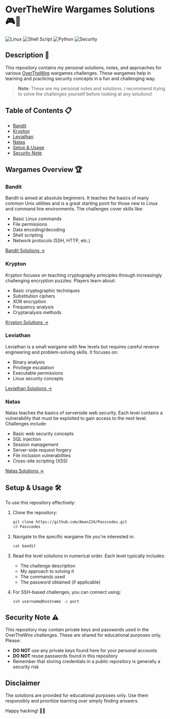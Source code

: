 # OverTheWire Wargames Solutions 🎮🔐

![Linux](https://img.shields.io/badge/Linux-FCC624?style=for-the-badge&logo=linux&logoColor=black)
![Shell Script](https://img.shields.io/badge/Shell_Script-121011?style=for-the-badge&logo=gnu-bash&logoColor=white)
![Python](https://img.shields.io/badge/Python-3776AB?style=for-the-badge&logo=python&logoColor=white)
![Security](https://img.shields.io/badge/Security-FF0000?style=for-the-badge&logo=hackaday&logoColor=white)

## Description 📝

This repository contains my personal solutions, notes, and approaches for various [OverTheWire](https://overthewire.org/wargames/) wargames challenges. These wargames help in learning and practicing security concepts in a fun and challenging way.

> **Note**: These are my personal notes and solutions. I recommend trying to solve the challenges yourself before looking at any solutions!

## Table of Contents 📋

- [Bandit](#bandit)
- [Krypton](#krypton)
- [Leviathan](#leviathan)
- [Natas](#natas)
- [Setup & Usage](#setup--usage)
- [Security Note](#security-note)

## Wargames Overview 🏆

### Bandit

Bandit is aimed at absolute beginners. It teaches the basics of many common Unix utilities and is a great starting point for those new to Linux and command line environments. The challenges cover skills like:

- Basic Linux commands
- File permissions
- Data encoding/decoding
- Shell scripting
- Network protocols (SSH, HTTP, etc.)

[Bandit Solutions →](./bandits.txt)

### Krypton

Krypton focuses on teaching cryptography principles through increasingly challenging encryption puzzles. Players learn about:

- Basic cryptographic techniques
- Substitution ciphers
- XOR encryption
- Frequency analysis
- Cryptanalysis methods

[Krypton Solutions →](./krypton.txt)

### Leviathan

Leviathan is a small wargame with few levels but requires careful reverse engineering and problem-solving skills. It focuses on:

- Binary analysis
- Privilege escalation
- Executable permissions
- Linux security concepts

[Leviathan Solutions →](./leviathan.txt)

### Natas

Natas teaches the basics of serverside web security. Each level contains a vulnerability that must be exploited to gain access to the next level. Challenges include:

- Basic web security concepts
- SQL injection
- Session management
- Server-side request forgery
- File inclusion vulnerabilities
- Cross-site scripting (XSS)

[Natas Solutions →](./natas.txt)

## Setup & Usage 🛠️

To use this repository effectively:

1. Clone the repository:
   ```bash
   git clone https://github.com/AmanJ24/Passcodes.git
   cd Passcodes
   ```

2. Navigate to the specific wargame file you're interested in:
   ```bash
   cat bandit
   ```

3. Read the level solutions in numerical order. Each level typically includes:
   - The challenge description
   - My approach to solving it
   - The commands used
   - The password obtained (if applicable)

4. For SSH-based challenges, you can connect using:
   ```bash
   ssh username@hostname -p port
   ```

## Security Note ⚠️

This repository may contain private keys and passwords used in the OverTheWire challenges. These are shared for educational purposes only. Please:

- **DO NOT** use any private keys found here for your personal accounts
- **DO NOT** reuse passwords found in this repository
- Remember that storing credentials in a public repository is generally a security risk

## Disclaimer

The solutions are provided for educational purposes only. Use them responsibly and prioritize learning over simply finding answers.

Happy hacking! 👨‍💻

